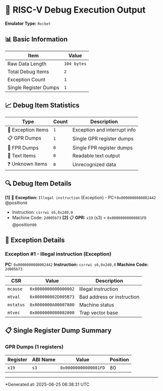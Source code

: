 # 🔧 RISC-V Debug Execution Output

**Emulator Type:** `Rocket`

## 📊 Basic Information

| Item | Value |
|------|-------|
| Raw Data Length | `104 bytes` |
| Total Debug Items | `2` |
| Exception Count | `1` |
| Single Register Dumps | `1` |

## 📈 Debug Item Statistics

| Type | Count | Description |
|------|-------|-------------|
| 🚨 Exception Items | `1` | Exception and interrupt info |
| 📋 GPR Dumps | `1` | Single GPR register dumps |
| 🔣 FPR Dumps | `0` | Single FPR register dumps |
| 📝 Text Items | `0` | Readable text output |
| ❓ Unknown Items | `0` | Unrecognized data |

## 🔍 Debug Item Details

**[1]** 🚨 **Exception:** `Illegal instruction` (Exception) - PC=`0x0000000080002442` @position`0`
  - Instruction: `csrrwi s6,0x2d0,0`
  - Machine Code: `2d005b73`
**[2]** 📋 **GPR:** `x19` (s3) = `0x00000000000081FD` @position`80`

## 🚨 Exception Details

### Exception #1 - Illegal instruction (Exception)

**PC:** `0x0000000080002442`
**Instruction:** `csrrwi s6,0x2d0,0`
**Machine Code:** `2d005b73`

| CSR | Value | Description |
|-----|-------|-------------|
| `mcause` | `0x0000000000000002` | Illegal instruction |
| `mtval` | `0x000000002D005B73` | Bad address or instruction |
| `mstatus` | `0x8000000A00007800` | Machine status |
| `mtvec` | `0x0000000080002000` | Trap vector base |

## 📋 Single Register Dump Summary

### GPR Dumps (1 registers)

| Register | ABI Name | Value | Position |
|----------|----------|-------|----------|
| `x19` | `s3` | `0x00000000000081FD` | 80 |

---
*Generated at: 2025-06-25 06:38:31 UTC

